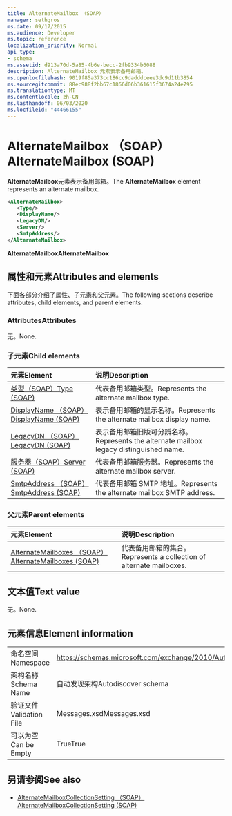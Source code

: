```yaml
---
title: AlternateMailbox （SOAP）
manager: sethgros
ms.date: 09/17/2015
ms.audience: Developer
ms.topic: reference
localization_priority: Normal
api_type:
- schema
ms.assetid: d913a70d-5a85-4b6e-becc-2fb9334b6088
description: AlternateMailbox 元素表示备用邮箱。
ms.openlocfilehash: 9019f85a373cc186cc9dadddceee3dc9d11b3854
ms.sourcegitcommit: 88ec988f2bb67c1866d06b361615f3674a24e795
ms.translationtype: MT
ms.contentlocale: zh-CN
ms.lasthandoff: 06/03/2020
ms.locfileid: "44466155"
---
```

# <a name="alternatemailbox-soap"></a><span data-ttu-id="2f0a0-103">AlternateMailbox （SOAP）</span><span class="sxs-lookup"><span data-stu-id="2f0a0-103">AlternateMailbox (SOAP)</span></span>

<span data-ttu-id="2f0a0-104">**AlternateMailbox**元素表示备用邮箱。</span><span class="sxs-lookup"><span data-stu-id="2f0a0-104">The **AlternateMailbox** element represents an alternate mailbox.</span></span> 
  
```XML
<AlternateMailbox>
   <Type/>
   <DisplayName/>
   <LegacyDN/>
   <Server/>
   <SmtpAddress/>
</AlternateMailbox>
```

 <span data-ttu-id="2f0a0-105">**AlternateMailbox**</span><span class="sxs-lookup"><span data-stu-id="2f0a0-105">**AlternateMailbox**</span></span>
## <a name="attributes-and-elements"></a><span data-ttu-id="2f0a0-106">属性和元素</span><span class="sxs-lookup"><span data-stu-id="2f0a0-106">Attributes and elements</span></span>

<span data-ttu-id="2f0a0-107">下面各部分介绍了属性、子元素和父元素。</span><span class="sxs-lookup"><span data-stu-id="2f0a0-107">The following sections describe attributes, child elements, and parent elements.</span></span>
  
### <a name="attributes"></a><span data-ttu-id="2f0a0-108">Attributes</span><span class="sxs-lookup"><span data-stu-id="2f0a0-108">Attributes</span></span>

<span data-ttu-id="2f0a0-109">无。</span><span class="sxs-lookup"><span data-stu-id="2f0a0-109">None.</span></span>
  
### <a name="child-elements"></a><span data-ttu-id="2f0a0-110">子元素</span><span class="sxs-lookup"><span data-stu-id="2f0a0-110">Child elements</span></span>

|<span data-ttu-id="2f0a0-111">**元素**</span><span class="sxs-lookup"><span data-stu-id="2f0a0-111">**Element**</span></span>|<span data-ttu-id="2f0a0-112">**说明**</span><span class="sxs-lookup"><span data-stu-id="2f0a0-112">**Description**</span></span>|
|:-----|:-----|
|[<span data-ttu-id="2f0a0-113">类型（SOAP）</span><span class="sxs-lookup"><span data-stu-id="2f0a0-113">Type (SOAP)</span></span>](type-soap.md) <br/> |<span data-ttu-id="2f0a0-114">代表备用邮箱类型。</span><span class="sxs-lookup"><span data-stu-id="2f0a0-114">Represents the alternate mailbox type.</span></span>  <br/> |
|[<span data-ttu-id="2f0a0-115">DisplayName （SOAP）</span><span class="sxs-lookup"><span data-stu-id="2f0a0-115">DisplayName (SOAP)</span></span>](displayname-soap.md) <br/> |<span data-ttu-id="2f0a0-116">表示备用邮箱的显示名称。</span><span class="sxs-lookup"><span data-stu-id="2f0a0-116">Represents the alternate mailbox display name.</span></span>  <br/> |
|[<span data-ttu-id="2f0a0-117">LegacyDN （SOAP）</span><span class="sxs-lookup"><span data-stu-id="2f0a0-117">LegacyDN (SOAP)</span></span>](legacydn-soap.md) <br/> |<span data-ttu-id="2f0a0-118">表示备用邮箱旧版可分辨名称。</span><span class="sxs-lookup"><span data-stu-id="2f0a0-118">Represents the alternate mailbox legacy distinguished name.</span></span>  <br/> |
|[<span data-ttu-id="2f0a0-119">服务器（SOAP）</span><span class="sxs-lookup"><span data-stu-id="2f0a0-119">Server (SOAP)</span></span>](server-soap.md) <br/> |<span data-ttu-id="2f0a0-120">代表备用邮箱服务器。</span><span class="sxs-lookup"><span data-stu-id="2f0a0-120">Represents the alternate mailbox server.</span></span>  <br/> |
|[<span data-ttu-id="2f0a0-121">SmtpAddress （SOAP）</span><span class="sxs-lookup"><span data-stu-id="2f0a0-121">SmtpAddress (SOAP)</span></span>](smtpaddress-soap.md) <br/> |<span data-ttu-id="2f0a0-122">代表备用邮箱 SMTP 地址。</span><span class="sxs-lookup"><span data-stu-id="2f0a0-122">Represents the alternate mailbox SMTP address.</span></span>  <br/> |
   
### <a name="parent-elements"></a><span data-ttu-id="2f0a0-123">父元素</span><span class="sxs-lookup"><span data-stu-id="2f0a0-123">Parent elements</span></span>

|<span data-ttu-id="2f0a0-124">**元素**</span><span class="sxs-lookup"><span data-stu-id="2f0a0-124">**Element**</span></span>|<span data-ttu-id="2f0a0-125">**说明**</span><span class="sxs-lookup"><span data-stu-id="2f0a0-125">**Description**</span></span>|
|:-----|:-----|
|[<span data-ttu-id="2f0a0-126">AlternateMailboxes （SOAP）</span><span class="sxs-lookup"><span data-stu-id="2f0a0-126">AlternateMailboxes (SOAP)</span></span>](alternatemailboxes-soap.md) <br/> |<span data-ttu-id="2f0a0-127">代表备用邮箱的集合。</span><span class="sxs-lookup"><span data-stu-id="2f0a0-127">Represents a collection of alternate mailboxes.</span></span>  <br/> |
   
## <a name="text-value"></a><span data-ttu-id="2f0a0-128">文本值</span><span class="sxs-lookup"><span data-stu-id="2f0a0-128">Text value</span></span>

<span data-ttu-id="2f0a0-129">无。</span><span class="sxs-lookup"><span data-stu-id="2f0a0-129">None.</span></span>
  
## <a name="element-information"></a><span data-ttu-id="2f0a0-130">元素信息</span><span class="sxs-lookup"><span data-stu-id="2f0a0-130">Element information</span></span>

|||
|:-----|:-----|
|<span data-ttu-id="2f0a0-131">命名空间</span><span class="sxs-lookup"><span data-stu-id="2f0a0-131">Namespace</span></span>  <br/> |https://schemas.microsoft.com/exchange/2010/Autodiscover  <br/> |
|<span data-ttu-id="2f0a0-132">架构名称</span><span class="sxs-lookup"><span data-stu-id="2f0a0-132">Schema Name</span></span>  <br/> |<span data-ttu-id="2f0a0-133">自动发现架构</span><span class="sxs-lookup"><span data-stu-id="2f0a0-133">Autodiscover schema</span></span>  <br/> |
|<span data-ttu-id="2f0a0-134">验证文件</span><span class="sxs-lookup"><span data-stu-id="2f0a0-134">Validation File</span></span>  <br/> |<span data-ttu-id="2f0a0-135">Messages.xsd</span><span class="sxs-lookup"><span data-stu-id="2f0a0-135">Messages.xsd</span></span>  <br/> |
|<span data-ttu-id="2f0a0-136">可以为空</span><span class="sxs-lookup"><span data-stu-id="2f0a0-136">Can be Empty</span></span>  <br/> |<span data-ttu-id="2f0a0-137">True</span><span class="sxs-lookup"><span data-stu-id="2f0a0-137">True</span></span>  <br/> |
   
## <a name="see-also"></a><span data-ttu-id="2f0a0-138">另请参阅</span><span class="sxs-lookup"><span data-stu-id="2f0a0-138">See also</span></span>

- [<span data-ttu-id="2f0a0-139">AlternateMailboxCollectionSetting （SOAP）</span><span class="sxs-lookup"><span data-stu-id="2f0a0-139">AlternateMailboxCollectionSetting (SOAP)</span></span>](alternatemailboxcollectionsetting-soap.md)

